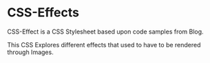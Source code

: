 CSS-Effects
========

CSS-Effect is a CSS Stylesheet based upon code samples from Blog.

This CSS Explores different effects that used to have to be rendered through Images.
